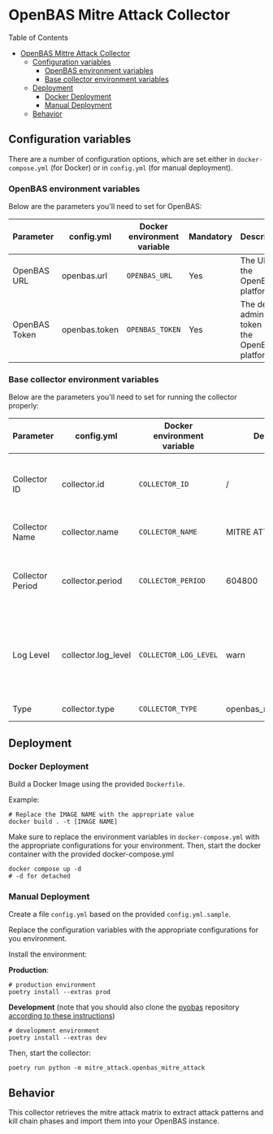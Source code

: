 # OpenBAS Mitre Attack Collector

Table of Contents

- [OpenBAS Mittre Attack Collector](#openbas-mitre-attack-collector)
    - [Configuration variables](#configuration-variables)
        - [OpenBAS environment variables](#openbas-environment-variables)
        - [Base collector environment variables](#base-collector-environment-variables)
    - [Deployment](#deployment)
        - [Docker Deployment](#docker-deployment)
        - [Manual Deployment](#manual-deployment)
    - [Behavior](#behavior)

## Configuration variables

There are a number of configuration options, which are set either in `docker-compose.yml` (for Docker) or
in `config.yml` (for manual deployment).

### OpenBAS environment variables

Below are the parameters you'll need to set for OpenBAS:

| Parameter     | config.yml    | Docker environment variable | Mandatory | Description                                          |
|---------------|---------------|-----------------------------|-----------|------------------------------------------------------|
| OpenBAS URL   | openbas.url   | `OPENBAS_URL`               | Yes       | The URL of the OpenBAS platform.                     |
| OpenBAS Token | openbas.token | `OPENBAS_TOKEN`             | Yes       | The default admin token set in the OpenBAS platform. |

### Base collector environment variables

Below are the parameters you'll need to set for running the collector properly:

| Parameter        | config.yml           | Docker environment variable | Default              | Mandatory | Description                                                                            |
|------------------|----------------------|-----------------------------|----------------------|-----------|----------------------------------------------------------------------------------------|
| Collector ID     | collector.id         | `COLLECTOR_ID`              | /                    | Yes       | A unique `UUIDv4` identifier for this collector instance.                              |
| Collector Name   | collector.name       | `COLLECTOR_NAME`            | MITRE ATT&CK         | No        | Name of the collector.                                                                 |
| Collector Period | collector.period     | `COLLECTOR_PERIOD`          | 604800               | No        | The time interval at which your collector will run (int, seconds).                     |
| Log Level        | collector.log_level  | `COLLECTOR_LOG_LEVEL`       | warn                 | no        | Determines the verbosity of the logs. Options are `debug`, `info`, `warn`, or `error`. |
| Type             | collector.type       | `COLLECTOR_TYPE`            | openbas_mitre_attack | No        | Type of the collector.                                                                 |

## Deployment

### Docker Deployment

Build a Docker Image using the provided `Dockerfile`.

Example:

```shell
# Replace the IMAGE NAME with the appropriate value
docker build . -t [IMAGE NAME]
```

Make sure to replace the environment variables in `docker-compose.yml` with the appropriate configurations for your
environment. Then, start the docker container with the provided docker-compose.yml

```shell
docker compose up -d
# -d for detached
```

### Manual Deployment

Create a file `config.yml` based on the provided `config.yml.sample`.

Replace the configuration variables with the appropriate configurations for
you environment.

Install the environment:

**Production**:
```shell
# production environment
poetry install --extras prod
```

**Development** (note that you should also clone the [pyobas](OpenBAS-Platform/client-python) repository [according to
these instructions](../README.md#simultaneous-development-on-pyobas-and-a-collector))
```shell
# development environment
poetry install --extras dev
```

Then, start the collector:

```shell
poetry run python -m mitre_attack.openbas_mitre_attack
```

## Behavior

This collector retrieves the mitre attack matrix to extract attack patterns and kill chain phases and import them into
your OpenBAS instance.
